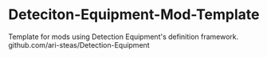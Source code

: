 # Deteciton-Equipment-Mod-Template
Template for mods using Detection Equipment's definition framework. github.com/ari-steas/Detection-Equipment
